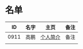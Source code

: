 
# 名单

|  ID    |  名字    |  主页    | 备注     |
| ---- | ---- | ---- | ---- |
| 0911 | 高鹏 |  [个人简介](../9011.md) |   备注   |
|      |      |      |      |

